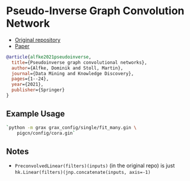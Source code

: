 # Pseudo-Inverse Graph Convolution Network

- [Original repository](https://github.com/dominikalfke/PinvGCN)
- [Paper](https://link.springer.com/article/10.1007/s10618-021-00752-w)

```bib
@article{alfke2021pseudoinverse,
  title={Pseudoinverse graph convolutional networks},
  author={Alfke, Dominik and Stoll, Martin},
  journal={Data Mining and Knowledge Discovery},
  pages={1--24},
  year={2021},
  publisher={Springer}
}
```

## Example Usage

```bash
`python -m grax grax_config/single/fit_many.gin \
    pigcn/config/cora.gin`
```

## Notes

- `PreconvolvedLinear(filters)(inputs)` (in the original repo) is just `hk.Linear(filters)(jnp.concatenate(inputs, axis=-1)`
